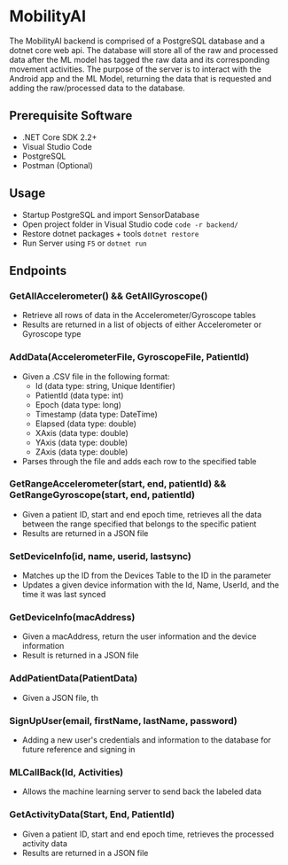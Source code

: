 # MobilityAI
The MobilityAI backend is comprised of a PostgreSQL database and a dotnet core web api. The database will store all of the raw and processed data after the ML model has tagged the raw data and its corresponding movement activities. The purpose of the server is to interact with the Android app and the ML Model, returning the data that is requested and adding the raw/processed data to the database.

## Prerequisite Software
- .NET Core SDK 2.2+
- Visual Studio Code
- PostgreSQL
- Postman (Optional)

## Usage
- Startup PostgreSQL and import SensorDatabase
- Open project folder in Visual Studio code `code -r backend/`
- Restore dotnet packages + tools `dotnet restore`
- Run Server using `F5` or `dotnet run`

## Endpoints
### GetAllAccelerometer() && GetAllGyroscope()
- Retrieve all rows of data in the Accelerometer/Gyroscope tables
- Results are returned in a list of objects of either Accelerometer or Gyroscope type

### AddData(AccelerometerFile, GyroscopeFile, PatientId)
- Given a .CSV file in the following format: 
    - Id (data type: string, Unique Identifier)
    - PatientId (data type: int)
    - Epoch (data type: long)
    - Timestamp (data type: DateTime)
    - Elapsed (data type: double)
    - XAxis (data type: double)
    - YAxis (data type: double)
    - ZAxis (data type: double)
- Parses through the file and adds each row to the specified table

### GetRangeAccelerometer(start, end, patientId) && GetRangeGyroscope(start, end, patientId)
- Given a patient ID, start and end epoch time, retrieves all the data between the range specified that belongs to the specific patient
- Results are returned in a JSON file

### SetDeviceInfo(id, name, userid, lastsync)
- Matches up the ID from the Devices Table to the ID in the parameter 
- Updates a given device information with the Id, Name, UserId, and the time it was last synced

### GetDeviceInfo(macAddress)
- Given a macAddress, return the user information and the device information
- Result is returned in a JSON file

### AddPatientData(PatientData)
- Given a JSON file, th

### SignUpUser(email, firstName, lastName, password)
- Adding a new user's credentials and information to the database for future reference and signing in

### MLCallBack(Id, Activities)
- Allows the machine learning server to send back the labeled data 

### GetActivityData(Start, End, PatientId)
- Given a patient ID, start and end epoch time, retrieves the processed activity data
- Results are returned in a JSON file